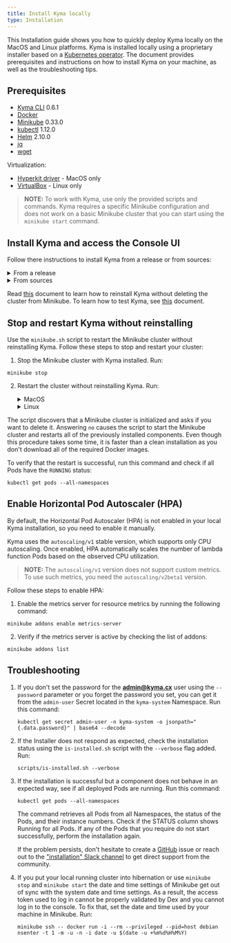 ```yaml
---
title: Install Kyma locally
type: Installation
---
```


This Installation guide shows you how to quickly deploy Kyma locally on the MacOS and Linux platforms. Kyma is installed locally using a proprietary installer based on a [Kubernetes operator](https://coreos.com/operators/). The document provides prerequisites and instructions on how to install Kyma on your machine, as well as the troubleshooting tips.

## Prerequisites

- [Kyma CLI](https://github.com/kyma-project/cli) 0.6.1
- [Docker](https://www.docker.com/get-started)
- [Minikube](https://github.com/kubernetes/minikube) 0.33.0
- [kubectl](https://kubernetes.io/docs/tasks/tools/install-kubectl/) 1.12.0
- [Helm](https://github.com/kubernetes/helm) 2.10.0
- [jq](https://stedolan.github.io/jq/)
- [wget](https://www.gnu.org/software/wget/)

Virtualization:

- [Hyperkit driver](https://github.com/kubernetes/minikube/blob/master/docs/drivers.md#hyperkit-driver) - MacOS only
- [VirtualBox](https://www.virtualbox.org/) - Linux only

> **NOTE:** To work with Kyma, use only the provided scripts and commands. Kyma requires a specific Minikube configuration and does not work on a basic Minikube cluster that you can start using the `minikube start` command.

## Install Kyma and access the Console UI

Follow there instructions to install Kyma from a release or from sources:
<div tabs>
  <details>
  <summary>
  From a release
  </summary>
    
  1. Provision minikube this command:
    
     ```bash
     kyma provision minikube
     ```
     > **NOTE:** Kyma CLI command above uses default minikube vm driver installed for your OS, for list of default vm driver for supported OS and other available vm drivers you can read from [here](http://github.com/kyma-project/cli)
  2. Go to [this](https://github.com/kyma-project/kyma/releases/) page and choose the latest release.  
  
  3. Export the release version as an environment variable:
     ```bash
     export KYMA_RELEASE={KYMA_RELEASE_VERSION}
     ```
  4. Install Kyma release `$KYMA_RELEASE` in minikube:
     ```bash
     kyma install -r $KYMA_RELEASE
     ```
     
     Wait until installation process completed
     
  </details>
  <details>
  <summary>
  From sources
  </summary>
    
  1. Open a terminal window and navigate to a space in which you want to store local Kyma sources.
    
  2. Clone the Kyma repository to your machine using either HTTPS or SHH. Run this command to clone the repository.
     
     <div tabs>
       <details>
       <summary>
       HTTPS
       </summary>
     
        ```bash
        git clone https://github.com/kyma-project/kyma.git
        ```
       </details>
       <details>
       <summary>
       SSH
       </summary>
     
       ```bash
       git clone git@github.com:kyma-project/kyma.git
       ```
       </details>
     </div>
  3. Choose the release from which you want to install Kyma. Go to the [GitHub releases page](https://github.com/kyma-project/kyma/releases) to find out more about each of the available releases. Run this command to list all of the available tags that correspond to releases:
     ```bash
     git tag
     ```
  4. Checkout the tag corresponding to the Kyma release you want to install. Run:
     ```bash
     git checkout {TAG}
     ```
   >**NOTE:** If you don't checkout any of the available tags, your sources match the state of the project's `master` branch at the moment of cloning the repository.
  
  5. Kyma comes with a local wildcard self-signed `server.crt` certificate. Add this certificate to your OS trusted certificates to access the Console UI. On MacOS, run:
     ```bash
     sudo security add-trusted-cert -d -r trustRoot -k /Library/Keychains/System.keychain certs/workspace/raw/server.crt
     ```
     >**NOTE:** Mozilla Firefox uses its own certificate keychain. If you want to access the Console UI though Firefox, add the Kyma wildcard certificate to the certificate keychain of the browser. To access the Application Connector and connect an external solution to the local deployment of Kyma, you must add the certificate to the trusted certificate storage of your programming environment. Read [this](/components/application-connector#details-access-the-application-connector-on-a-local-kyma-deployment) document to learn more.

  6. Provision minikube with this command:
     ```bash
     kyma provision minikube
     ```
     > **NOTE:** Kyma CLI command above uses default minikube vm driver installed for your OS, for list of default vm driver for supported OS and other available vm drivers you can read from [here](http://github.com/kyma-project/cli)
  7. Install Kyma with following command with with password for the `admin@kyma.cx` user:
     
     ```bash
     kyma install --local --src-path {YOUR_KYMA_SOURCE_PATH} --password {YOUR_PASSWORD}
     ```
     
     Wait until installation process completed.
  
  9. After the installation is completed, you can access the Console UI. Go to [this](https://console.kyma.local) address and select **Login with Email**. Use the **admin@kyma.cx** email address and the password you set using the `--password` flag.

  10. At this point, Kyma is ready for you to explore. See what you can achieve using the Console UI or check out one of the [available examples](https://github.com/kyma-project/examples).

   </details>
</div>


Read [this](#installation-reinstall-kyma) document to learn how to reinstall Kyma without deleting the cluster from Minikube.
To learn how to test Kyma, see [this](#details-testing-kyma) document.

## Stop and restart Kyma without reinstalling

Use the `minikube.sh` script to restart the Minikube cluster without reinstalling Kyma. Follow these steps to stop and restart your cluster:

1. Stop the Minikube cluster with Kyma installed. Run:
  ```
  minikube stop
  ```
2. Restart the cluster without reinstalling Kyma. Run:
    <div tabs>
      <details>
      <summary>
      MacOS
      </summary>

      ```
      ./scripts/minikube.sh --domain "kyma.local" --vm-driver hyperkit
      ```
      </details>
      <details>
      <summary>
      Linux
      </summary>

      ```
      ./scripts/minikube.sh --domain "kyma.local" --vm-driver virtualbox
      ```
      </details>
    </div>

The script discovers that a Minikube cluster is initialized and asks if you want to delete it. Answering `no` causes the script to start the Minikube cluster and restarts all of the previously installed components. Even though this procedure takes some time, it is faster than a clean installation as you don't download all of the required Docker images.

To verify that the restart is successful, run this command and check if all Pods have the `RUNNING` status:

```
kubectl get pods --all-namespaces
```

## Enable Horizontal Pod Autoscaler (HPA)

By default, the Horizontal Pod Autoscaler (HPA) is not enabled in your local Kyma installation, so you need to enable it manually.

Kyma uses the `autoscaling/v1` stable version, which supports only CPU autoscaling. Once enabled, HPA automatically scales the number of lambda function Pods based on the observed CPU utilization.

>**NOTE:** The `autoscaling/v1` version does not support custom metrics. To use such metrics, you need the `autoscaling/v2beta1` version.

Follow these steps to enable HPA:

1. Enable the metrics server for resource metrics by running the following command:
  ```
  minikube addons enable metrics-server
  ```

2. Verify if the metrics server is active by checking the list of addons:
  ```
  minikube addons list
  ```

## Troubleshooting

1. If you don't set the password for the **admin@kyma.cx** user using the `--password` parameter or you forget the password you set, you can get it from the `admin-user` Secret located in the `kyma-system` Namespace. Run this command:
    ```
    kubectl get secret admin-user -n kyma-system -o jsonpath="{.data.password}" | base64 --decode
    ```

2. If the Installer does not respond as expected, check the installation status using the `is-installed.sh` script with the `--verbose` flag added. Run:
   ```
   scripts/is-installed.sh --verbose
   ```

3. If the installation is successful but a component does not behave in an expected way, see if all deployed Pods are running. Run this command:
   ```
   kubectl get pods --all-namespaces
   ```

   The command retrieves all Pods from all Namespaces, the status of the Pods, and their instance numbers. Check if the STATUS column shows Running for all Pods. If any of the Pods that you require do not start successfully, perform the installation again.

   If the problem persists, don't hesitate to create a [GitHub](https://github.com/kyma-project/kyma/issues) issue or reach out to the ["installation" Slack channel](https://kyma-community.slack.com/messages/CD2HJ0E78) to get direct support from the community.

4. If you put your local running cluster into hibernation or use `minikube stop` and `minikube start` the date and time settings of Minikube get out of sync with the system date and time settings. As a result, the access token used to log in cannot be properly validated by Dex and you cannot log in to the console. To fix that, set the date and time used by your machine in Minikube. Run:
   ```
   minikube ssh -- docker run -i --rm --privileged --pid=host debian nsenter -t 1 -m -u -n -i date -u $(date -u +%m%d%H%M%Y)
   ```
